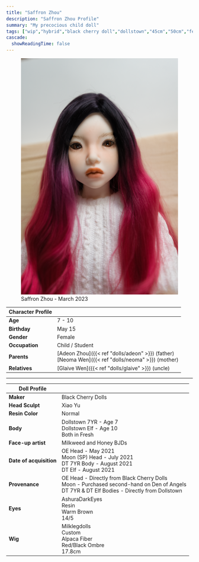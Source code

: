 ```yaml
---
title: "Saffron Zhou"
description: "Saffron Zhou Profile"
summary: "My precocious child doll"
tags: ["wip","hybrid","black cherry doll","dollstown","45cm","50cm","female"]
cascade:
  showReadingTime: false
---
```

<figure><img src="saffron-looking-down.png" alt="A child female doll with red and black hair wearing a white cable knit sweater" width="500"><figcaption>Saffron Zhou - March 2023</figcaption></figure> 

| Character Profile | |
| ----- | ---|
| **Age** | 7 - 10 |
| **Birthday** | May 15 |
| **Gender** | Female |
| **Occupation** | Child / Student |
| **Parents** | [Adeon Zhou]({{< ref "dolls/adeon" >}}) (father) <br> [Neoma Wen]({{< ref "dolls/neoma" >}}) (mother) |
| **Relatives** | [Glaive Wen]({{< ref "dolls/glaive" >}}) (uncle) |

---

| Doll Profile | |
| ----- | ---|
| **Maker** | Black Cherry Dolls |
| **Head Sculpt** | Xiao Yu |
| **Resin Color** | Normal |
| **Body** | Dollstown 7YR - Age 7 <br> Dollstown Elf - Age 10 <br> Both in Fresh |
| **Face-up artist** | Milkweed and Honey BJDs |
| **Date of acquisition** | OE Head - May 2021 <br> Moon (SP) Head - July 2021 <br> DT 7YR Body - August 2021 <br> DT Elf - August 2021 |
| **Provenance** | OE Head - Directly from Black Cherry Dolls <br> Moon - Purchased second-hand on Den of Angels <br> DT 7YR & DT Elf Bodies - Directly from Dollstown |
| **Eyes** | AshuraDarkEyes <br> Resin <br> Warm Brown <br> 14/5 |
| **Wig** | Milklegdolls <br> Custom <br> Alpaca Fiber <br> Red/Black Ombre <br> 17.8cm |